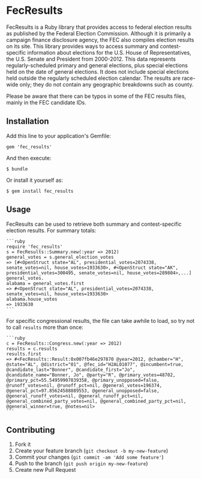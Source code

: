 # FecResults

FecResults is a Ruby library that provides access to federal election results as published by the Federal Election Commission. Although it is primarily a campaign finance disclosure agency, the FEC also compiles election results on its site. This library provides ways to access summary and contest-specific information about elections for the U.S. House of Representatives, the U.S. Senate and President from 2000-2012. This data represents regularly-scheduled primary and general elections, plus special elections held on the date of general elections. It does not include special elections held outside the regularly scheduled election calendar. The results are race-wide only; they do not contain any geographic breakdowns such as county.

Please be aware that there can be typos in some of the FEC results files, mainly in the FEC candidate IDs.

## Installation

Add this line to your application's Gemfile:

    gem 'fec_results'

And then execute:

    $ bundle

Or install it yourself as:

    $ gem install fec_results

## Usage

FecResults can be used to retrieve both summary and contest-specific election results. For summary totals:

	```ruby
	require 'fec_results'
	s = FecResults::Summary.new(:year => 2012)
	general_votes = s.general_election_votes
	=> [#<OpenStruct state="AL", presidential_votes=2074338, senate_votes=nil, house_votes=1933630>, #<OpenStruct state="AK", presidential_votes=300495, senate_votes=nil, house_votes=289804>,...]
	general_votes.
	alabama = general_votes.first
	=> #<OpenStruct state="AL", presidential_votes=2074338, senate_votes=nil, house_votes=1933630>
	alabama.house_votes
	=> 1933630
	```
For specific congressional results, the file can take awhile to load, so try not to call `results` more than once:

	```ruby
	c = FecResults::Congress.new(:year => 2012)
	results = c.results
	results.first
	=> #<FecResults::Result:0x007fb46e297870 @year=2012, @chamber="H", @state="AL", @district="01", @fec_id="H2AL01077", @incumbent=true, @candidate_last="Bonner", @candidate_first="Jo", @candidate_name="Bonner, Jo", @party="R", @primary_votes=48702, @primary_pct=55.54959907839358, @primary_unopposed=false, @runoff_votes=nil, @runoff_pct=nil, @general_votes=196374, @general_pct=97.85624588889553, @general_unopposed=false, @general_runoff_votes=nil, @general_runoff_pct=nil, @general_combined_party_votes=nil, @general_combined_party_pct=nil, @general_winner=true, @notes=nil>
	```

	

## Contributing

1. Fork it
2. Create your feature branch (`git checkout -b my-new-feature`)
3. Commit your changes (`git commit -am 'Add some feature'`)
4. Push to the branch (`git push origin my-new-feature`)
5. Create new Pull Request
